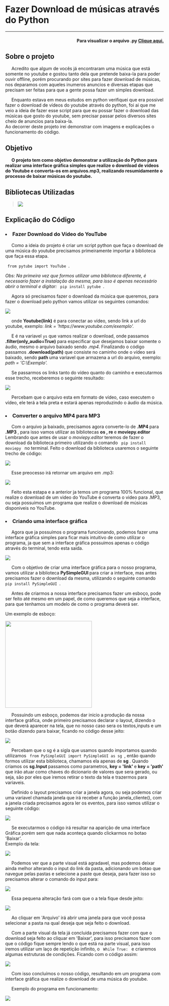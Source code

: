 <h1> Fazer Download de músicas através do Python </h1>
<hr>

<h4 align='right'>Para visualizar o arquivo .py <a href='Mp3_Downloader.py'> Clique aqui. </a> </h4>


<h2>Sobre o projeto </h2>
<p>&nbsp;&nbsp;&nbsp;&nbsp;   Acredito que algum de vocês já encontraram uma música que está somente no youtube e gostou tanto dela que pretende baixa-la para poder ouvir offline, porém procurando por sites para fazer download de músicas, nos deparamos com aqueles inumeros anuncios e diversas etapas que precisam ser feitas para que a gente possa fazer um simples download. </p>
<p>&nbsp;&nbsp;&nbsp;&nbsp;   Enquanto estava em meus estudos em python verifiquei que era possivel fazer o download de vídeos do youtube através do python, foi ai que me veio a ideia de fazer esse script para que eu possar fazer o download das músicas que gosto do youtube, sem precisar passar pelos diversos sites cheio de anuncios para baixa-la. <br>
Ao decorrer deste projeto irei demonstrar com imagens e explicações o funcionamento do código. </p>


<h2>Objetivo</h2>
<p>&nbsp;&nbsp;&nbsp;&nbsp;   <b> O projeto tem como objetivo demonstrar a utilização do Python para realizar uma interface gráfica simples que realize o download de vídeos do Youtube e converta-os em arquivos.mp3, realizando resumidamente o processo de baixar músicas do youtube.</b></p>


<h2>Bibliotecas Utilizadas </h2>
<blockquote>
    <img src='Imagens/bibliotecas.png'>
</blockquote>

<h2> Explicação do Código</h2>


<h3><li>  Fazer Download do Vídeo do YouTube  </li></h3>

<p>&nbsp;&nbsp;&nbsp;&nbsp;      Como a ideia do projeto é criar um script python que faça o download de uma música do youtube precisamos primeiramente importar a biblioteca que faça essa etapa.  </p>
<code> from pytube import YouTube </code>.

<i>Obs: Na primeira vez que formos utilizar uma biblioteca diferente, é necessario fazer a instalação da mesma, para isso é apenas necessário abrir o terminal e digitar:</i>
    <code> pip install pytube </code>.
  
   <p >&nbsp;&nbsp;&nbsp;&nbsp;    Agora só precisamos fazer o download da música que queremos, para fazer o download pelo python vamos utilizar os seguintes comandos:  </p>
<img src='Imagens/exemplo_pytube.png' align='center'>

<p>&nbsp;&nbsp;&nbsp;&nbsp;   onde <b>Youtube(link)</b> é para conectar ao vídeo, sendo link a url do youtube, exemplo: <i> link = 'https://www.youtube.com/exemplo'.</i>
<br>
    <p >&nbsp;&nbsp;&nbsp;&nbsp;   E é na variavel <code>ys</code> que vamos realizar o download, onde passamos <b>.filter(only_audio=True)</b> para especificar que desejamos baixar somente o áudio, mesmo o arquivo baixado sendo <i>.mp4</i>.   Finalizando o código passamos <b>.download(path)</b> que consiste no caminho onde o vídeo será baixado, sendo <b> path </b> uma variavel que armazena a url do arquivo, exemplo: <i> path = 'C:\Exemplo'. </i> </p>
    <p> &nbsp;&nbsp;&nbsp;&nbsp; Se passarmos os links tanto do vídeo quanto do caminho e executarmos esse trecho, receberemos o seguinte  resultado: </p>
<img src='Imagens/exemplo_musica.mp4.png'>
    <p>&nbsp;&nbsp;&nbsp;&nbsp;   Percebam que o arquivo esta em formato de vídeo, caso executem o vídeo, ele terá a tela preta e estará apenas
reproduzindo o áudio da música. </p>


<h3><li>  Converter o arquivo MP4 para MP3  </li></h3>
 <p>&nbsp;&nbsp;&nbsp;&nbsp;   Com o arquivo ja baixado, precisamos agora converte-lo de <b>.MP4 </b> para <b> .MP3 </b>, para isso vamos utilizar as bibliotecas <b> os , re </b> e <b>moviepy.editor </b> Lembrando que antes de usar o <i>moviepy.editor </i> teremos de fazer o download da biblioteca primeiro utilizando o comando <code> pip install moviepy </code> no terminal. Feito o download da biblioteca usaremos o seguinte trecho de código: </p>
    <img src='Imagens/exemplo_conversor.png'>
<p >&nbsp;&nbsp;&nbsp;&nbsp;   Esse preocesso irá retornar um arquivo em .mp3: </p>
    <img src='Imagens/exemplo_mp3.png'>
<p>&nbsp;&nbsp;&nbsp;&nbsp;   Feito esta estapa e a anterior ja temos um programa 100% funcional, que realize o download de um video do YouTube é converta o video para .MP3, ou seja possuimos um programa que realize o download de músicas disponiveis no YouTube. </p>



<h3><li>  Criando uma interface gráfica  </li></h3>
<p >&nbsp;&nbsp;&nbsp;&nbsp;   Agora que ja possuímos o programa funcionando, podemos fazer uma interface gráfica simples para ficar mais intuitivo de como utilizar o programa, ja que sem a interface gráfica possuimos apenas o código através do terminal, tendo esta saida. </p>
    <img src='Imagens/exemplo_sem_interface.png'>
<p >&nbsp;&nbsp;&nbsp;&nbsp;   Com o objetivo de criar uma interface gráfica para o nosso programa, vamos utilizar a biblioteca <b> PySimpleGUI </b> para criar a interface, mas antes precisamos fazer o download da mesma, utilizando o seguinte comando <code> pip install PySimpleGUI </code>.  </p>
<p >&nbsp;&nbsp;&nbsp;&nbsp;  Antes de criarmos a nossa interface precisamos fazer um esboço, pode ser feito até mesmo em um papel, de como queremos que seja a interface, para que tenhamos um modelo de como o programa deverá ser. </p>
<p > Um exemplo de esboço: </p>
<img src='Imagens/esboço.png' width='275px'>
<p >&nbsp;&nbsp;&nbsp;&nbsp;  Possuindo um esboço, podemos dar inicio a produção da nossa interface gráfica, onde primeiro precisamos declarar o layout, dizendo o que deverá aparecer na tela, que no nosso caso sera os textos,inputs e um botão dizendo para baixar, ficando no código desse jeito: </p>
    <img src='Imagens/exemplo_tela_teste.png'>
<p>&nbsp;&nbsp;&nbsp;&nbsp;  Percebam que o sg é a sigla que usamos quando importamos quando utilizamos <code> from PySimpleGUI import PySimpleGUI as sg </code>, então quando formos utilizar esta biblioteca, chamamos ela apenas de <b> sg </b>. Quando criamos os <b> sg.Input </b> passamos como parametros, <b> key = 'link' </b> e <b> key = 'path' </b> que irão atuar como chaves do dicionario de valores que sera gerado, ou seja, são por eles que iremos retirar o texto da tela e trazermos para variaveis. </p>
<p >&nbsp;&nbsp;&nbsp;&nbsp;  Definido o layout precisamos criar a janela agora, ou seja podemos criar uma variavel chamada janela que irá receber a função janela_cliente(), com a janela criada precisamos agora ler os eventos, para isso vamos utilizar o seguinte código: </p>
    <img src='Imagens/exemplo_criar_tela.png'>
<p>&nbsp;&nbsp;&nbsp;&nbsp;  Se executarmos o código irá resultar na aparição de uma interface Gráfica porém sem que nada aconteça quando clickarmos no botao 'Baixar'. <br>
Exemplo da tela: </p>
<img src='Imagens/exemplo_tela_v1.png'>
<p >&nbsp;&nbsp;&nbsp;&nbsp;  Podemos ver que a parte visual está agradavel, mas podemos deixar ainda melhor alterando o input do link da pasta, adicionando um botao que navegue pelas pastas e selecione a paste que deseja, para fazer isso so precisamos alterar o comando do input para:</p>
    <img src='Imagens/exemplo_select.png'>
<p>&nbsp;&nbsp;&nbsp;&nbsp;  Essa pequena alteração fará com que o a tela fique desde jeito: </p>
    <img src='Imagens/exemplo_tela_v2.png'>
<p>&nbsp;&nbsp;&nbsp;&nbsp;  Ao cliquar em 'Arquivo' irá abrir uma janela para que você possa selecionar a pasta na qual deseja que seja feito o download. </p>  
<p>&nbsp;&nbsp;&nbsp;&nbsp;  Com a parte visual da tela já concluida precisamos fazer com que o download seja feito ao cliquar em 'Baixar', para isso precisamos fazer com que o código fique sempre lendo o que está na parte visual, para isso iremos utilizar um laço de repetição infinito, o <code> While True: </code> e criaremos algumas estruturas de condições. Ficando com o código assim: </p>
    <img src='Imagens/exemplo_while.png'>
<p>&nbsp;&nbsp;&nbsp;&nbsp;  Com isso concluímos o nosso código, resultando em um programa com interface gráfica que realize o download de uma música do youtube. </p> 
<p>&nbsp;&nbsp;&nbsp;&nbsp;  Exemplo do programa em funcionamento: </p>
    <img src="Imagens/amostra.gif">